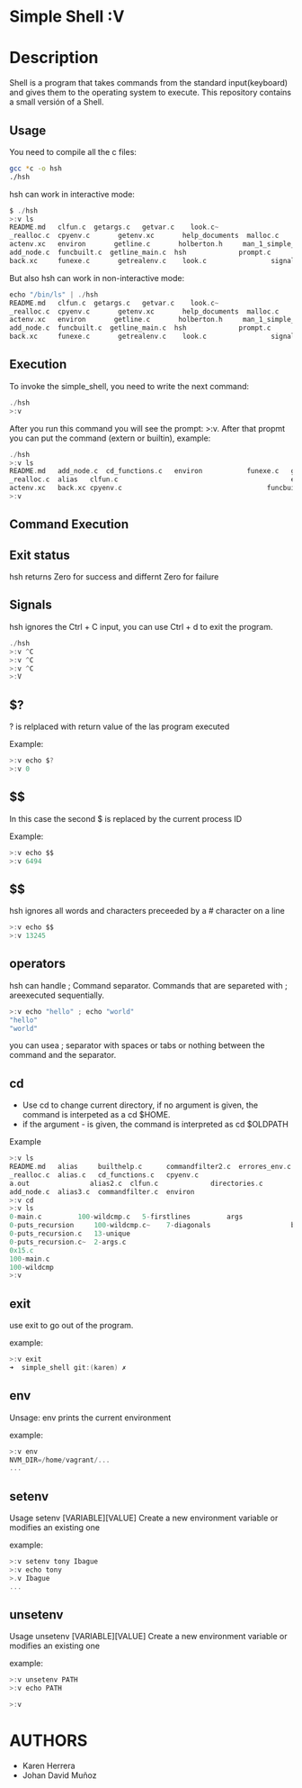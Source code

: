 # Simple Shell :V

# Description

Shell is a program that takes commands from the standard input(keyboard) and gives them to the operating system to execute. This repository contains a small versión of a Shell.

## Usage

You need to compile all the c files:

```bash
gcc *c -o hsh
./hsh
```
hsh can work in interactive mode:

```c
$ ./hsh
>:v ls
README.md   clfun.c	 getargs.c	 getvar.c	 look.c~
_realloc.c  cpyenv.c	   getenv.xc	   help_documents  malloc.c
actenv.xc   environ	      getline.c	      holberton.h     man_1_simple_shell
add_node.c  funcbuilt.c  getline_main.c  hsh			 prompt.c
back.xc     funexe.c	   getrealenv.c	   look.c				 signal.c
```

But also hsh can work in non-interactive mode:

```c
echo "/bin/ls" | ./hsh
README.md   clfun.c	 getargs.c	 getvar.c	 look.c~
_realloc.c  cpyenv.c	   getenv.xc	   help_documents  malloc.c
actenv.xc   environ	      getline.c	      holberton.h     man_1_simple_shell
add_node.c  funcbuilt.c  getline_main.c  hsh			 prompt.c
back.xc     funexe.c	   getrealenv.c	   look.c				 signal.c
```

##  Execution


To invoke the simple_shell, you need to write the next command:

```c
./hsh
>:v

```

After you run this command you will see the prompt: >:v. After that propmt you can put the command (extern or builtin), example:

```c
./hsh
>:v ls
README.md   add_node.c	cd_functions.c	 environ	       funexe.c   getline_main.c  h_cd.txt    h_history.txt   holberton.h  malloc.c        test
_realloc.c  alias	clfun.c		 		        	  		          errores_env.c	      		            getargs.c  getrealenv.c      h_env.txt   h_setenv.txt    hsh    man_1_simple_shell  tonya.out alias.c commandfilter.c  errores_otrosbuilt.c  getenv.xc  getvar.c     h_exit.txt  h_unsetenv.txt  itoa.c      prompt.c
actenv.xc   back.xc	cpyenv.c								    funcbuilt.c				                  getline.c  h_alias.txt          h_help.txt  help_documents  look.c		         signal.c
>:v
```
## Command Execution

## Exit status

hsh returns Zero for success and differnt Zero for failure

## Signals

hsh ignores the Ctrl + C input, you can use Ctrl + d to exit the program.

```c
./hsh
>:v ^C
>:v ^C
>:v ^C
>:V
```
## $?

? is relplaced with return value of the las program executed

Example:

```c
>:v echo $?
>:v 0
```

## $$

In this case the second $ is replaced by the current process ID

Example:

```c
>:v echo $$
>:v 6494
```

## $$

hsh ignores all words and characters preceeded by a # character on a line

```c
>:v echo $$
>:v 13245
```
## operators

hsh can handle ; Command separator. Commands that are separeted with ; areexecuted sequentially.

```c
>:v echo "hello" ; echo "world"
"hello"
"world"
```
you can usea ; separator with spaces or tabs or nothing between the command and the separator.

## cd

- Use cd to change current directory, if no argument is given, the command is interpeted as a cd $HOME.
- if the argument - is  given, the command is interpreted as cd $OLDPATH

Example

```c
>:v ls
README.md   alias     builthelp.c      commandfilter2.c  errores_env.c	funexe.c	getrealenv.c  h_env.txt      h_setenv.txt    hsh    malloc.c        signal.c
_realloc.c  alias.c   cd_functions.c   cpyenv.c		 		 			       filtro.c	     getargs.c     getvar.c      h_exit.txt     h_unsetenv.txt  itoa.c      man_1_simple_shell  test
a.out	            alias2.c  clfun.c             directories.c					       		       fun_env.c   getline.c     h_alias.txt   h_help.txt     help_documents  justhelp.txt  prompt.c           tony
add_node.c  alias3.c  commandfilter.c  environ	  								       		   		   	       		       funcbuilt.c  getline_main.c  		          h_cd.txt      h_history.txt  holberton.h     look.c      salir.c
>:v cd
>:v ls
0-main.c	     100-wildcmp.c	 5-firstlines	      args				   holberton.h		    sf-0119_shell_test_suite
0-puts_recursion     100-wildcmp.c~	   7-diagonals	                  bin			   			                     holberton.h~      simple_shell
0-puts_recursion.c   13-unique		   				    								     		             7-main.c              bog-0619_shell_test_suite     holbertonschool-low_level_programming  tests_simple_shell
0-puts_recursion.c~  2-args.c																	     			   				 					                      7-print_diagonal.c   boom                  multi.c
0x15.c		     																																           		   			                   2-args.c~               7-print_diagonal.c~  examples       printf
100-main.c																																									   			   				                             2-print_alphabet         Betty                      exercises-simple_shell     realloc.c
100-wildcmp																																																			     			      				 			                        2-print_alphabet.c  a                       holberton-system_engineering-devops  realloc.c~
>:v
```
## exit

use exit to go out of the program.

example:

```c
>:v exit
➜  simple_shell git:(karen) ✗

```
## env

Unsage: env
prints the current environment

example:

```c
>:v env
NVM_DIR=/home/vagrant/...
...
```

## setenv

Usage setenv [VARIABLE][VALUE]
Create a new environment variable or modifies an existing one

example:

```c
>:v setenv tony Ibague
>:v echo tony
>.v Ibague
...
```

## unsetenv

Usage unsetenv [VARIABLE][VALUE]
Create a new environment variable or modifies an existing one

example:

```c
>:v unsetenv PATH
>:v echo PATH

>:v
```
# AUTHORS

- Karen Herrera
- Johan David Muñoz
